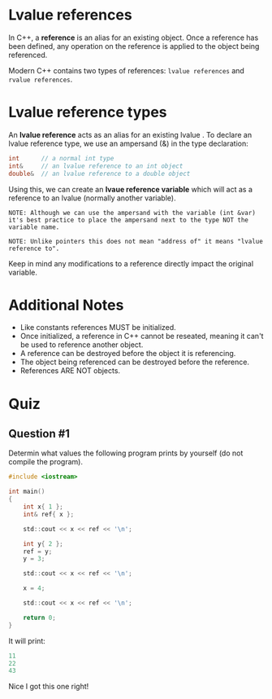 # Lvalue references

In C++, a **reference** is an alias for an existing object. Once a reference has been defined, any operation on the reference is applied to the object being referenced.

Modern C++ contains two types of references: `lvalue references` and `rvalue references`.

# Lvalue reference types

An **lvalue reference** acts as an alias for an existing lvalue . To declare an lvalue reference type, we use an ampersand (&) in the type declaration:

```c
int      // a normal int type
int&     // an lvalue reference to an int object
double&  // an lvalue reference to a double object
```

Using this, we can create an **lvaue reference variable** which will act as a reference to an lvalue (normally another variable).

```
NOTE: Although we can use the ampersand with the variable (int &var) it's best practice to place the ampersand next to the type NOT the variable name.

NOTE: Unlike pointers this does not mean "address of" it means "lvalue reference to".
```

Keep in mind any modifications to a reference directly impact the original variable.

# Additional Notes

- Like constants references MUST be initialized.
- Once initialized, a reference in C++ cannot be reseated, meaning it can't be used to reference another object.
- A reference can be destroyed before the object it is referencing.
- The object being referenced can be destroyed before the reference.
- References ARE NOT objects.

# Quiz

## Question #1

Determin what values the following program prints by yourself (do not compile the program).

```c
#include <iostream>

int main()
{
    int x{ 1 };
    int& ref{ x };

    std::cout << x << ref << '\n';

    int y{ 2 };
    ref = y;
    y = 3;

    std::cout << x << ref << '\n';

    x = 4;

    std::cout << x << ref << '\n';

    return 0;
}
```

It will print:

```c
11
22
43
```

Nice I got this one right!
